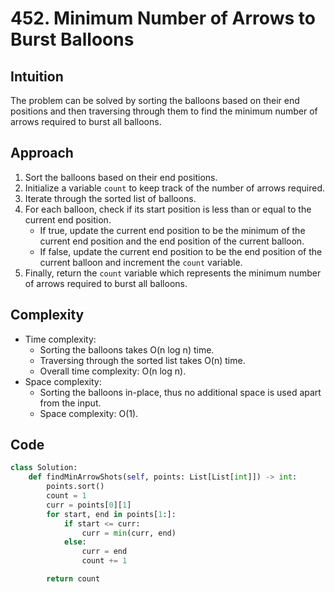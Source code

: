 # 452. Minimum Number of Arrows to Burst Balloons

## Intuition
The problem can be solved by sorting the balloons based on their end positions and then traversing through them to find the minimum number of arrows required to burst all balloons.

## Approach
1. Sort the balloons based on their end positions.
2. Initialize a variable `count` to keep track of the number of arrows required.
3. Iterate through the sorted list of balloons.
4. For each balloon, check if its start position is less than or equal to the current end position.
    - If true, update the current end position to be the minimum of the current end position and the end position of the current balloon.
    - If false, update the current end position to be the end position of the current balloon and increment the `count` variable.
5. Finally, return the `count` variable which represents the minimum number of arrows required to burst all balloons.

## Complexity
- Time complexity:
    - Sorting the balloons takes O(n log n) time.
    - Traversing through the sorted list takes O(n) time.
    - Overall time complexity: O(n log n).
- Space complexity:
    - Sorting the balloons in-place, thus no additional space is used apart from the input.
    - Space complexity: O(1).

## Code
```python
class Solution:
    def findMinArrowShots(self, points: List[List[int]]) -> int:
        points.sort()
        count = 1
        curr = points[0][1]
        for start, end in points[1:]:
            if start <= curr:
                curr = min(curr, end)
            else:
                curr = end
                count += 1

        return count
```
